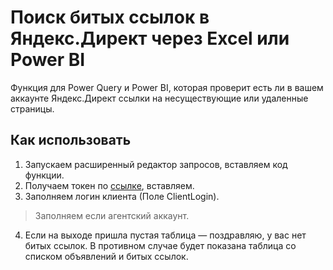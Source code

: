 # Поиск битых ссылок в Яндекс.Директ через Excel или Power BI

Функция для Power Query и Power BI, которая проверит есть ли в вашем аккаунте Яндекс.Директ ссылки на несуществующие или удаленные страницы.


## Как использовать
1. Запускаем расширенный редактор запросов, вставляем код функции.
2. Получаем токен по [ссылке](https://oauth.yandex.ru/authorize?response_type=token&client_id=365a2d0a675c462d90ac145d4f5948cc), вставляем.
3. Заполняем логин клиента (Поле ClientLogin).
>Заполняем если агентский аккаунт.
4. Если на выходе пришла пустая таблица — поздравляю, у вас нет битых ссылок. В противном случае будет показана таблица со списком объявлений и битых ссылок.
